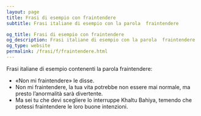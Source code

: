 ```yaml
---
layout: page
title: Frasi di esempio con fraintendere 
subtitle: Frasi italiane di esempio con la parola  fraintendere

og_title: Frasi di esempio con fraintendere 
og_description: Frasi italiane di esempio con la parola  fraintendere
og_type: website
permalink: /frasi/f/fraintendere.html
---
```


Frasi italiane di esempio contenenti la parola fraintendere:


- «Non mi fraintendere» le disse.
- Non mi fraintendere, la tua vita potrebbe non essere mai normale, ma presto l’anormalità sarà divertente.
- Ma sei tu che devi scegliere lo interruppe Khaltu Bahiya, temendo che potessi fraintendere le loro buone intenzioni.
